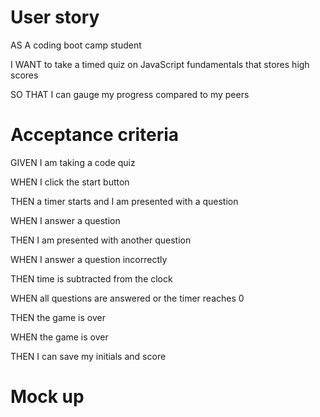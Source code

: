 # User story

AS A coding boot camp student

I WANT to take a timed quiz on JavaScript fundamentals that stores high scores

SO THAT I can gauge my progress compared to my peers

# Acceptance criteria

GIVEN I am taking a code quiz

WHEN I click the start button

THEN a timer starts and I am presented with a question

WHEN I answer a question

THEN I am presented with another question

WHEN I answer a question incorrectly

THEN time is subtracted from the clock

WHEN all questions are answered or the timer reaches 0

THEN the game is over

WHEN the game is over

THEN I can save my initials and score

# Mock up

<img >